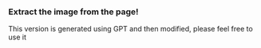 ### Extract the image from the page!

This version is generated using GPT and then modified, please feel free to use it